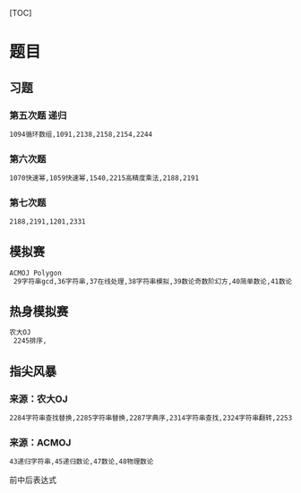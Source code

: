 [TOC]

# 题目



## 习题

### 第五次题 递归

```bash
1094循环数组,1091,2138,2158,2154,2244
```

### 第六次题

```bash
1070快速幂,1059快速幂,1540,2215高精度乘法,2188,2191
```

### 第七次题

```bash
2188,2191,1201,2331
```



## 模拟赛

```bash
ACMOJ Polygon
 29字符串gcd,36字符串,37在线处理,38字符串模拟,39数论奇数阶幻方,40简单数论,41数论,42数组空间优化,44字符串,46数论,
```

## 热身模拟赛

```bash
农大OJ
 2245排序, 
```



## 指尖风暴

### 来源：农大OJ

 ```bash
2284字符串查找替换,2285字符串替换,2287字典序,2314字符串查找,2324字符串翻转,2253结构体排序
 ```

### 来源：ACMOJ

 ```bash
43递归字符串,45递归数论,47数论,48物理数论
 ```

前中后表达式
